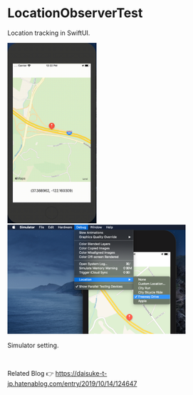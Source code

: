 # LocationObserverTest
Location tracking in SwiftUI.

<img src="https://raw.githubusercontent.com/daisuke-t-jp/LocationObserverTest/master/Tracking.gif" width="200px">

<br />

<img src="https://raw.githubusercontent.com/daisuke-t-jp/LocationObserverTest/master/SimulatorSetting.png" width="400px">  

Simulator setting.  

<br />

Related Blog 👉 https://daisuke-t-jp.hatenablog.com/entry/2019/10/14/124647
